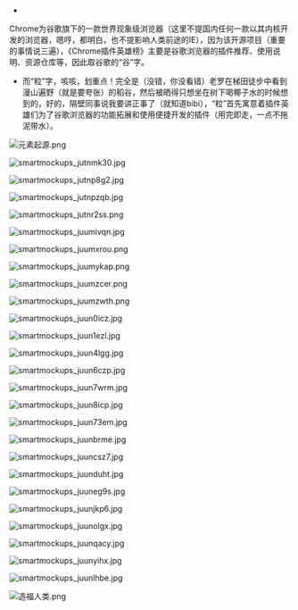 -
Chrome为谷歌旗下的一款世界现象级浏览器（这里不提国内任何一款以其内核开发的浏览器，嗯哼，都明白，也不提影响人类前途的IE），因为该开源项目（重要的事情说三遍），《Chrome插件英雄榜》主要是谷歌浏览器的插件推荐、使用说明、资源仓库等，因此取谷歌的“谷”字。
- 而“粒”字，咳咳，划重点！完全是（没错，你没看错）老罗在梯田徒步中看到漫山遍野（就是要夸张）的稻谷，然后被晒得只想坐在树下喝椰子水的时候想到的，好的，隔壁同事说我要讲正事了（就知道bibi），“粒”首先寓意着插件英雄们为了谷歌浏览器的功能拓展和使用便捷开发的插件（用完即走，一点不拖泥带水）。





![元素起源.png](https://raw.githubusercontent.com/zhaoolee/GraphBed/master/ChromeAppHeroes/cb00c0b6f1c842efabd6f4b5e5d99bcc.png)



![smartmockups_jutnmk30.jpg](https://raw.githubusercontent.com/zhaoolee/GraphBed/master/ChromeAppHeroes/694da072cfe24e27a45b99c26d242082.jpeg)

![smartmockups_jutnp8g2.jpg](https://raw.githubusercontent.com/zhaoolee/GraphBed/master/ChromeAppHeroes/d5ca278408074d598c779da1700e09b0.jpeg)

![smartmockups_jutnpzqb.jpg](https://raw.githubusercontent.com/zhaoolee/GraphBed/master/ChromeAppHeroes/1b9764dfb96542b99994b96d5bdcef5d.jpeg)

![smartmockups_jutnr2ss.png](https://raw.githubusercontent.com/zhaoolee/GraphBed/master/ChromeAppHeroes/77c0e1e6a4e14a4bb832b4516a8ef3ec.png)

![smartmockups_juumivqn.jpg](https://raw.githubusercontent.com/zhaoolee/GraphBed/master/ChromeAppHeroes/8eb87329e567430284474c9ef502f056.jpeg)

![smartmockups_juumxrou.png](https://raw.githubusercontent.com/zhaoolee/GraphBed/master/ChromeAppHeroes/fd9a7ea665a8478abba9824d1ee5470b.png)

![smartmockups_juumykap.png](https://raw.githubusercontent.com/zhaoolee/GraphBed/master/ChromeAppHeroes/20c095ef3f474a06a4d583e094ac8839.png)

![smartmockups_juumzcer.png](https://raw.githubusercontent.com/zhaoolee/GraphBed/master/ChromeAppHeroes/9e3b2bbaaf9942d9aa76a763ada5d202.png)

![smartmockups_juumzwth.png](https://raw.githubusercontent.com/zhaoolee/GraphBed/master/ChromeAppHeroes/a14af03314a84bd98d0ef62a01d9f25f.png)

![smartmockups_juun0icz.jpg](https://raw.githubusercontent.com/zhaoolee/GraphBed/master/ChromeAppHeroes/3a3c63e401a841008a13b22d4d0b1679.jpeg)

![smartmockups_juun1ezl.jpg](https://raw.githubusercontent.com/zhaoolee/GraphBed/master/ChromeAppHeroes/c4ee5343ee744b9384e0e69ed99e571e.jpeg)

![smartmockups_juun4lgg.jpg](https://raw.githubusercontent.com/zhaoolee/GraphBed/master/ChromeAppHeroes/1b64466968cc4386b81eed80f26c8c75.jpeg)

![smartmockups_juun6czp.jpg](https://raw.githubusercontent.com/zhaoolee/GraphBed/master/ChromeAppHeroes/31a62d24e4de4461bd5fce30edb71bfd.jpeg)

![smartmockups_juun7wrm.jpg](https://raw.githubusercontent.com/zhaoolee/GraphBed/master/ChromeAppHeroes/f8eb12d026de48ff8bb733f02c8eb84c.jpeg)

![smartmockups_juun8icp.jpg](https://raw.githubusercontent.com/zhaoolee/GraphBed/master/ChromeAppHeroes/8b94e9592b5c454bb7c96e33acb1cf9c.jpeg)

![smartmockups_juun73em.jpg](https://raw.githubusercontent.com/zhaoolee/GraphBed/master/ChromeAppHeroes/a6c6ccf570e945388076b78a00af03ad.jpeg)

![smartmockups_juunbrme.jpg](https://raw.githubusercontent.com/zhaoolee/GraphBed/master/ChromeAppHeroes/bec19cc9b48940698b0ea543a0cb0131.jpeg)

![smartmockups_juuncsz7.jpg](https://raw.githubusercontent.com/zhaoolee/GraphBed/master/ChromeAppHeroes/04418c0b6c604e3aacb13883082ecf90.jpeg)

![smartmockups_juunduht.jpg](https://raw.githubusercontent.com/zhaoolee/GraphBed/master/ChromeAppHeroes/aea929edff46492196e9216e3d95b1de.jpeg)

![smartmockups_juuneg9s.jpg](https://raw.githubusercontent.com/zhaoolee/GraphBed/master/ChromeAppHeroes/b27d76777120476c89fc6ac71925877d.jpeg)

![smartmockups_juunjkp6.jpg](https://raw.githubusercontent.com/zhaoolee/GraphBed/master/ChromeAppHeroes/13c38124f6f449aba3dbc024af95bc80.jpeg)


![smartmockups_juunolgx.jpg](https://raw.githubusercontent.com/zhaoolee/GraphBed/master/ChromeAppHeroes/38f6073a1c7d435ca1db5ca0d70c5697.jpeg)

![smartmockups_juunqacy.jpg](https://raw.githubusercontent.com/zhaoolee/GraphBed/master/ChromeAppHeroes/b819c5c8dac144c4b5cc2bbb64282eee.jpeg)

![smartmockups_juunyihx.jpg](https://raw.githubusercontent.com/zhaoolee/GraphBed/master/ChromeAppHeroes/5fec4a66a4794d62876a4304fa58c4d1.jpeg)

![smartmockups_juunlhbe.jpg](https://raw.githubusercontent.com/zhaoolee/GraphBed/master/ChromeAppHeroes/46489673717945d89c6baf7281f6cbfd.jpeg)




![造福人类.png](https://raw.githubusercontent.com/zhaoolee/GraphBed/master/ChromeAppHeroes/b94a67d9a9d94b768c89711ea33ee2c0.png)
